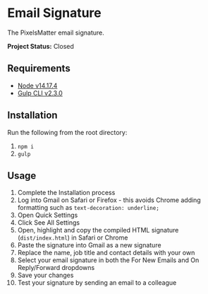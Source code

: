 # Email Signature

The PixelsMatter email signature.


**Project Status:** Closed

## Requirements

* [Node v14.17.4](https://nodejs.org/en)
* [Gulp CLI v2.3.0](https://www.npmjs.com/package/gulp-cli)

## Installation

Run the following from the root directory:

 1. `npm i`
 2. `gulp`

## Usage

1. Complete the Installation process
2. Log into Gmail on Safari or Firefox - this avoids Chrome adding formatting such as `text-decoration: underline;`
3. Open Quick Settings
4. Click See All Settings
5. Open, highlight and copy the compiled HTML signature (`dist/index.html`) in Safari or Chrome
6. Paste the signature into Gmail as a new signature
7. Replace the name, job title and contact details with your own
8. Select your email signature in both the For New Emails and On Reply/Forward dropdowns
9. Save your changes
10. Test your signature by sending an email to a colleague
